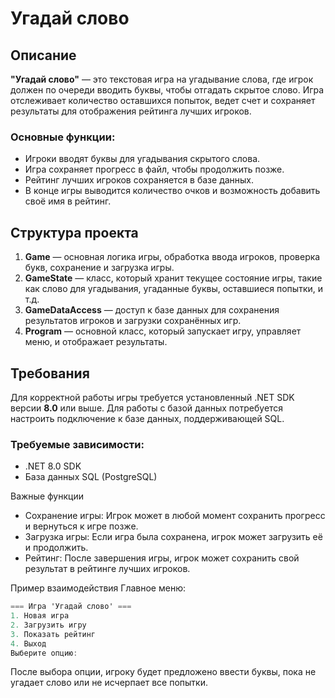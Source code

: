 # Угадай слово

## Описание

**"Угадай слово"** — это текстовая игра на угадывание слова, где игрок должен по очереди вводить буквы, чтобы отгадать скрытое слово. Игра отслеживает количество оставшихся попыток, ведет счет и сохраняет результаты для отображения рейтинга лучших игроков.

### Основные функции:
- Игроки вводят буквы для угадывания скрытого слова.
- Игра сохраняет прогресс в файл, чтобы продолжить позже.
- Рейтинг лучших игроков сохраняется в базе данных.
- В конце игры выводится количество очков и возможность добавить своё имя в рейтинг.

## Структура проекта

1. **Game** — основная логика игры, обработка ввода игроков, проверка букв, сохранение и загрузка игры.
2. **GameState** — класс, который хранит текущее состояние игры, такие как слово для угадывания, угаданные буквы, оставшиеся попытки, и т.д.
3. **GameDataAccess** — доступ к базе данных для сохранения результатов игроков и загрузки сохранённых игр.
4. **Program** — основной класс, который запускает игру, управляет меню, и отображает результаты.

## Требования

Для корректной работы игры требуется установленный .NET SDK версии **8.0** или выше. Для работы с базой данных потребуется настроить подключение к базе данных, поддерживающей SQL.

### Требуемые зависимости:
- .NET 8.0 SDK
- База данных SQL (PostgreSQL)


Важные функции
- Сохранение игры: Игрок может в любой момент сохранить прогресс и вернуться к игре позже.
- Загрузка игры: Если игра была сохранена, игрок может загрузить её и продолжить.
- Рейтинг: После завершения игры, игрок может сохранить свой результат в рейтинге лучших игроков.

Пример взаимодействия
Главное меню:

```c#
=== Игра 'Угадай слово' ===
1. Новая игра
2. Загрузить игру
3. Показать рейтинг
4. Выход
Выберите опцию:
```
После выбора опции, игроку будет предложено ввести буквы, пока не угадает слово или не исчерпает все попытки.
